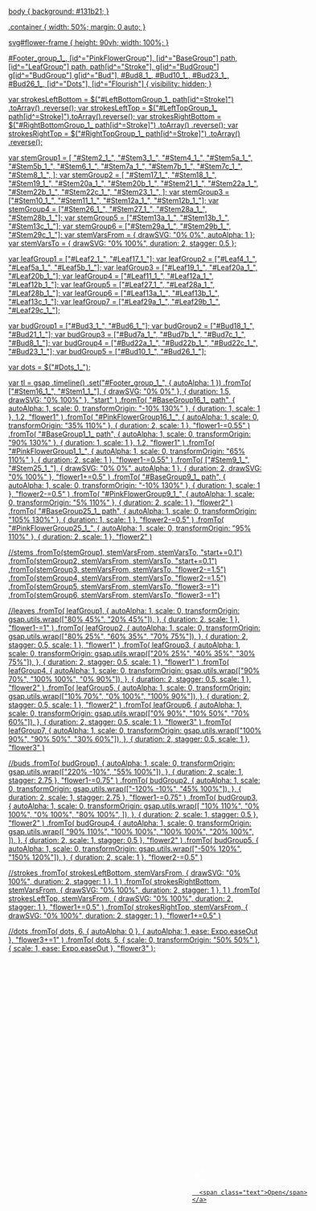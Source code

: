 
<html lang="en">

<head>
  <meta charset="UTF-8">
  <meta name="viewport" content="width=device-width, initial-scale=1.0">
  <link rel="shortcut icon" href="images/gift.png" type="image/x-icon">
  <link rel="stylesheet" href="css/index.css">

  <!-- Document Title -->
  <title>Hello turtle, I have a gift to send to you</title>
</head>

<body>
  <!-- Background -->
  <div class="night"></div>

  <!-- Title -->
  <h1 class="title"></h1>

  <!-- Button -->
  <div style="position: absolute; top: 60vh; width: 100%; display: flex; justify-content: center;">
    <a href="flower.html" class="btn">
      <svg height="24" width="24" fill="#FFFFFF" viewBox="0 0 24 24" data-name="Layer 1" id="Layer_1" class="sparkle">
        <path
          d="M10,21.236,6.755,14.745.264,11.5,6.755,8.255,10,1.764l3.245,6.491L19.736,11.5l-6.491,3.245ZM18,21l1.5,3L21,21l3-1.5L21,18l-1.5-3L18,18l-3,1.5ZM19.333,4.667,20.5,7l1.167-2.333L24,3.5,21.667,2.333,20.5,0,19.333,2.333,17,3.5Z">
        </path>
      </svg>

      <span class="text">Open</span>
    </a>
  </div>

  <script src="js/index.js"></script>
</body>

</html>

body {
    background: #131b21;
  }
  
  .container {
    width: 50%;
    margin: 0 auto;
  }
  
  svg#flower-frame {
    height: 90vh;
    width: 100%;
  }
  
  #Footer_group_1_,
  [id^="PinkFlowerGroup"],
  [id^="BaseGroup"] path,
  [id^="LeafGroup"] path,
  path[id^="Stroke"],
  g[id^="BudGroup"] g[id^="BudGroup"] g[id^="Bud"],
  #Bud8_1_,
  #Bud10_1_,
  #Bud23_1_,
  #Bud26_1_,
  [id^="Dots"],
  [id^="Flourish"] {
    visibility: hidden;
  }

var strokesLeftBottom = $("#LeftBottomGroup_1_ path[id^=Stroke]")
  .toArray()
  .reverse();
var strokesLeftTop = $("#LeftTopGroup_1_ path[id^=Stroke]").toArray().reverse();
var strokesRightBottom = $("#RightBottomGroup_1_ path[id^=Stroke]")
  .toArray()
  .reverse();
var strokesRightTop = $("#RightTopGroup_1_ path[id^=Stroke]")
  .toArray()
  .reverse();

var stemGroup1 = [
  "#Stem2_1_",
  "#Stem3_1_",
  "#Stem4_1_",
  "#Stem5a_1_",
  "#Stem5b_1_",
  "#Stem6_1_",
  "#Stem7a_1_",
  "#Stem7b_1_",
  "#Stem7c_1_",
  "#Stem8_1_",
];
var stemGroup2 = [
  "#Stem17_1_",
  "#Stem18_1_",
  "#Stem19_1_",
  "#Stem20a_1_",
  "#Stem20b_1_",
  "#Stem21_1_",
  "#Stem22a_1_",
  "#Stem22b_1_",
  "#Stem22c_1_",
  "#Stem23_1_",
];
var stemGroup3 = ["#Stem10_1_", "#Stem11_1_", "#Stem12a_1_", "#Stem12b_1_"];
var stemGroup4 = ["#Stem26_1_", "#Stem27_1_", "#Stem28a_1_", "#Stem28b_1_"];
var stemGroup5 = ["#Stem13a_1_", "#Stem13b_1_", "#Stem13c_1_"];
var stemGroup6 = ["#Stem29a_1_", "#Stem29b_1_", "#Stem29c_1_"];
var stemVarsFrom = { drawSVG: "0% 0%", autoAlpha: 1 };
var stemVarsTo = { drawSVG: "0% 100%", duration: 2, stagger: 0.5 };

var leafGroup1 = ["#Leaf2_1_", "#Leaf17_1_"];
var leafGroup2 = ["#Leaf4_1_", "#Leaf5a_1_", "#Leaf5b_1_"];
var leafGroup3 = ["#Leaf19_1_", "#Leaf20a_1_", "#Leaf20b_1_"];
var leafGroup4 = ["#Leaf11_1_", "#Leaf12a_1_", "#Leaf12b_1_"];
var leafGroup5 = ["#Leaf27_1_", "#Leaf28a_1_", "#Leaf28b_1_"];
var leafGroup6 = ["#Leaf13a_1_", "#Leaf13b_1_", "#Leaf13c_1_"];
var leafGroup7 = ["#Leaf29a_1_", "#Leaf29b_1_", "#Leaf29c_1_"];

var budGroup1 = ["#Bud3_1_", "#Bud6_1_"];
var budGroup2 = ["#Bud18_1_", "#Bud21_1_"];
var budGroup3 = ["#Bud7a_1_", "#Bud7b_1_", "#Bud7c_1_", "#Bud8_1_"];
var budGroup4 = ["#Bud22a_1_", "#Bud22b_1_", "#Bud22c_1_", "#Bud23_1_"];
var budGroup5 = ["#Bud10_1_", "#Bud26_1_"];

var dots = $("#Dots_1_");

var tl = gsap
  .timeline()
  .set("#Footer_group_1_", { autoAlpha: 1 })
  .fromTo(
    ["#Stem16_1_", "#Stem1_1_"],
    { drawSVG: "0% 0%" },
    { duration: 1.5, drawSVG: "0% 100%" },
    "start"
  )
  .fromTo(
    "#BaseGroup16_1_ path",
    { autoAlpha: 1, scale: 0, transformOrigin: "-10% 130%" },
    { duration: 1, scale: 1 },
    1.2,
    "flower1"
  )
  .fromTo(
    "#PinkFlowerGroup16_1_",
    { autoAlpha: 1, scale: 0, transformOrigin: "35% 110%" },
    { duration: 2, scale: 1 },
    "flower1-=0.55"
  )
  .fromTo(
    "#BaseGroup1_1_ path",
    { autoAlpha: 1, scale: 0, transformOrigin: "90% 130%" },
    { duration: 1, scale: 1 },
    1.2,
    "flower1"
  )
  .fromTo(
    "#PinkFlowerGroup1_1_",
    { autoAlpha: 1, scale: 0, transformOrigin: "65% 110%" },
    { duration: 2, scale: 1 },
    "flower1-=0.55"
  )
  .fromTo(
    ["#Stem9_1_", "#Stem25_1_"],
    { drawSVG: "0% 0%", autoAlpha: 1 },
    { duration: 2, drawSVG: "0% 100%" },
    "flower1+=0.5"
  )
  .fromTo(
    "#BaseGroup9_1_ path",
    { autoAlpha: 1, scale: 0, transformOrigin: "-10% 130%" },
    { duration: 1, scale: 1 },
    "flower2-=0.5"
  )
  .fromTo(
    "#PinkFlowerGroup9_1_",
    { autoAlpha: 1, scale: 0, transformOrigin: "5% 110%" },
    { duration: 2, scale: 1 },
    "flower2"
  )
  .fromTo(
    "#BaseGroup25_1_ path",
    { autoAlpha: 1, scale: 0, transformOrigin: "105% 130%" },
    { duration: 1, scale: 1 },
    "flower2-=0.5"
  )
  .fromTo(
    "#PinkFlowerGroup25_1_",
    { autoAlpha: 1, scale: 0, transformOrigin: "95% 110%" },
    { duration: 2, scale: 1 },
    "flower2"
  )

  //stems
  .fromTo(stemGroup1, stemVarsFrom, stemVarsTo, "start+=0.1")
  .fromTo(stemGroup2, stemVarsFrom, stemVarsTo, "start+=0.1")
  .fromTo(stemGroup3, stemVarsFrom, stemVarsTo, "flower2-=1.5")
  .fromTo(stemGroup4, stemVarsFrom, stemVarsTo, "flower2-=1.5")
  .fromTo(stemGroup5, stemVarsFrom, stemVarsTo, "flower3-=1")
  .fromTo(stemGroup6, stemVarsFrom, stemVarsTo, "flower3-=1")

  //leaves
  .fromTo(
    leafGroup1,
    {
      autoAlpha: 1,
      scale: 0,
      transformOrigin: gsap.utils.wrap(["80% 45%", "20% 45%"]),
    },
    { duration: 2, scale: 1 },
    "flower1-=1"
  )
  .fromTo(
    leafGroup2,
    {
      autoAlpha: 1,
      scale: 0,
      transformOrigin: gsap.utils.wrap(["80% 25%", "60% 35%", "70% 75%"]),
    },
    { duration: 2, stagger: 0.5, scale: 1 },
    "flower1"
  )
  .fromTo(
    leafGroup3,
    {
      autoAlpha: 1,
      scale: 0,
      transformOrigin: gsap.utils.wrap(["20% 25%", "40% 35%", "30% 75%"]),
    },
    { duration: 2, stagger: 0.5, scale: 1 },
    "flower1"
  )
  .fromTo(
    leafGroup4,
    {
      autoAlpha: 1,
      scale: 0,
      transformOrigin: gsap.utils.wrap(["90% 70%", "100% 100%", "0% 90%"]),
    },
    { duration: 2, stagger: 0.5, scale: 1 },
    "flower2"
  )
  .fromTo(
    leafGroup5,
    {
      autoAlpha: 1,
      scale: 0,
      transformOrigin: gsap.utils.wrap(["10% 70%", "0% 100%", "100% 90%"]),
    },
    { duration: 2, stagger: 0.5, scale: 1 },
    "flower2"
  )
  .fromTo(
    leafGroup6,
    {
      autoAlpha: 1,
      scale: 0,
      transformOrigin: gsap.utils.wrap(["0% 90%", "10% 50%", "70% 60%"]),
    },
    { duration: 2, stagger: 0.5, scale: 1 },
    "flower3"
  )
  .fromTo(
    leafGroup7,
    {
      autoAlpha: 1,
      scale: 0,
      transformOrigin: gsap.utils.wrap(["100% 90%", "90% 50%", "30% 60%"]),
    },
    { duration: 2, stagger: 0.5, scale: 1 },
    "flower3"
  )

  //buds
  .fromTo(
    budGroup1,
    {
      autoAlpha: 1,
      scale: 0,
      transformOrigin: gsap.utils.wrap(["220% -10%", "55% 100%"]),
    },
    { duration: 2, scale: 1, stagger: 2.75 },
    "flower1-=0.75"
  )
  .fromTo(
    budGroup2,
    {
      autoAlpha: 1,
      scale: 0,
      transformOrigin: gsap.utils.wrap(["-120% -10%", "45% 100%"]),
    },
    { duration: 2, scale: 1, stagger: 2.75 },
    "flower1-=0.75"
  )
  .fromTo(
    budGroup3,
    {
      autoAlpha: 1,
      scale: 0,
      transformOrigin: gsap.utils.wrap([
        "10% 110%",
        "0% 100%",
        "0% 100%",
        "80% 100%",
      ]),
    },
    { duration: 2, scale: 1, stagger: 0.5 },
    "flower2"
  )
  .fromTo(
    budGroup4,
    {
      autoAlpha: 1,
      scale: 0,
      transformOrigin: gsap.utils.wrap([
        "90% 110%",
        "100% 100%",
        "100% 100%",
        "20% 100%",
      ]),
    },
    { duration: 2, scale: 1, stagger: 0.5 },
    "flower2"
  )
  .fromTo(
    budGroup5,
    {
      autoAlpha: 1,
      scale: 0,
      transformOrigin: gsap.utils.wrap(["-50% 120%", "150% 120%"]),
    },
    { duration: 2, scale: 1 },
    "flower2-=0.5"
  )

  //strokes
  .fromTo(
    strokesLeftBottom,
    stemVarsFrom,
    { drawSVG: "0% 100%", duration: 2, stagger: 1 },
    1
  )
  .fromTo(
    strokesRightBottom,
    stemVarsFrom,
    { drawSVG: "0% 100%", duration: 2, stagger: 1 },
    1
  )
  .fromTo(
    strokesLeftTop,
    stemVarsFrom,
    { drawSVG: "0% 100%", duration: 2, stagger: 1 },
    "flower1+=0.5"
  )
  .fromTo(
    strokesRightTop,
    stemVarsFrom,
    { drawSVG: "0% 100%", duration: 2, stagger: 1 },
    "flower1+=0.5"
  )

  //dots
  .fromTo(
    dots,
    6,
    { autoAlpha: 0 },
    { autoAlpha: 1, ease: Expo.easeOut },
    "flower3+=1"
  )
  .fromTo(
    dots,
    5,
    { scale: 0, transformOrigin: "50% 50%" },
    { scale: 1, ease: Expo.easeOut },
    "flower3"
  );
